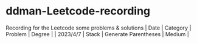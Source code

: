 # ddman-Leetcode-recording
Recording for the Leetcode some problems &amp; solutions
| Date     | Category | Problem              | Degree |
| 2023/4/7 | Stack    | Generate Parentheses | Medium |
